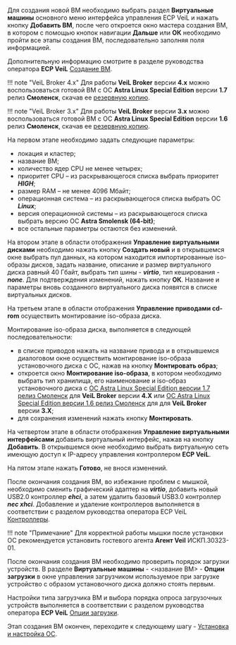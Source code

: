 Для создания новой ВМ необходимо выбрать раздел **Виртуальные машины** основного меню интерфейса 
управления ECP VeiL и нажать кнопку **Добавить ВМ**, после чего откроется окно мастера создания ВМ, 
в котором с помощью кнопок навигации **Дальше** или **ОК** необходимо пройти все этапы 
создания ВМ, последовательно заполняя поля информацией.

Дополнительную информацию смотрите в разделе руководства оператора **ECP VeiL** 
[Создание ВМ](https://veil.mashtab.org/docs/latest/base/operator_guide/domains/create/).

!!! note "VeiL Broker 4.x" 
    Для работы **VeiL Broker** версии **4.х** можно воспользоваться готовой ВМ с ОС **Astra Linux Special Edition** версии **1.7** 
    релиз **Смоленск**, скачав ее [резервную копию](https://veil-update.mashtab.org/files/astra/astravdi-2022.02.18-14.27.32.tar.zst).

!!! note "VeiL Broker 3.x" 
    Для работы **VeiL Broker** версии **3.х** можно воспользоваться готовой ВМ с ОС **Astra Linux Special Edition** версии **1.6** 
    релиз **Смоленск**, скачав ее [резервную копию](https://veil-update.mashtab.org/files/astra/astravdi-2021.05.26-19.16.19.tar).

На первом этапе необходимо задать следующие параметры:

   - локация и кластер;
   - название ВМ;
   - количество ядер CPU не менее четырех;
   - приоритет CPU – из раскрывающегося списка выбрать приоритет **_HIGH_**;
   - размер RAM – не менее 4096 Мбайт;
   - операционная система – из раскрывающегося списка выбрать ОС **_Linux_**;
   - версия операционной системы – из раскрывающегося списка выбрать версию ОС **Astra Smolensk (64-bit)**;
   - все остальные параметры остаются без изменений.

На втором этапе в области отображения **Управление виртуальными дисками** необходимо нажать 
кнопку **Создать новый** и в открывшемся окне выбрать пул данных, на котором находится 
импортированные iso-образы дисков, задать название, описание и размер виртуального 
диска равный 40 Гбайт, выбрать тип шины - **_virtio_**, тип кеширования - **_none_**. Для подтверждения 
изменений, нажать кнопку **ОК**. Название и параметры вновь созданного виртуального диска 
появятся в списке виртуальных дисков. 

На третьем этапе в области отображения **Управление приводами cd-rom** осуществить 
монтирование iso-образа диска.

Монтирование iso-образа диска, выполняется в следующей последовательности:

   - в списке приводов нажать на название привода и в открывшемся диалоговом окне осуществить 
     монтирование iso-образа установочного диска с ОС, нажав на кнопку **Монтировать образ**;
   - откроется окно **Монтирование iso-образа**, в котором необходимо выбрать тип хранилища, его наименование 
     и iso-образ установочного диска c 
     [ОС Astra Linux Special Edition версии 1.7 релиз Смоленск](https://veil-update.mashtab.org/files/astra/smolensk/smolensk-1.6-20.06.2018_15.56.iso) для **VeiL Broker** версии **4.Х** или [ОС Astra Linux Special Edition версии 1.6 релиз Смоленск](https://veil-update.mashtab.org/files/astra/smolensk/smolensk-1.6-20.06.2018_15.56.iso) для для **VeiL Broker** версии **3.Х**;
   - для сохранения изменений нажать кнопку **Монтировать**.

На четвертом этапе в области отображения **Управление виртуальными интерфейсами** добавить 
виртуальный интерфейс, нажав на кнопку **Добавить**. В открывшемся окне необходимо выбрать 
виртуальную сеть имеющую доступ к IP-адресу управления контроллером **ECP VeiL**.

На пятом этапе нажать **Готово**, не внося изменений.

После окончания создания ВМ, во избежание проблем с мышкой, необходимо сменить графический 
адаптер на **_virtio_**, добавить новый USB2.0 контроллер **_ehci_**, а затем удалить базовый USB3.0 контроллер 
**_nec xhci_**. Добавление и удаление контроллеров выполняется в соответствии с разделом руководства оператора ECP VeiL 
[Контроллеры](https://veil.mashtab.org/docs/latest/base/operator_guide/domains/controllers/).

!!! note "Примечание" 
    Для корректной работы мышки после установки ОС рекомендуется установить гостевого 
    агента **Агент Veil** ИСКП.30323-01.

После окончания создания ВМ необходимо проверить порядок загрузки устройств. 
В разделе **Виртуальные машины** - <название ВМ> - **Опции загрузки** в окне управления 
загрузчиком используемое при загрузке устройство с образом установочного диска должно стоять первым.

Настройки типа загрузчика ВМ и выбора порядка опроса загрузочных устройств выполняется 
в соответствии с разделом руководства оператора **ECP VeiL** 
[Опции загрузки](https://veil.mashtab.org/docs/latest/base/operator_guide/domains/boot/).

Этап создания ВМ окончен, переходите к следующему шагу - 
[Установка и настройка ОС](../engineer_guide/install_os/index.md).